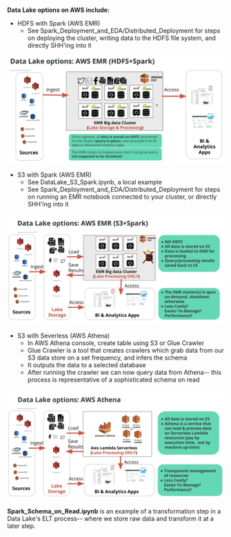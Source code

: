 **Data Lake options on AWS include:**

* HDFS with Spark (AWS EMR)
   * See Spark_Deployment_and_EDA/Distributed_Deployment for steps on deploying the cluster, writing data to the HDFS file system, and directly SHH'ing into it

![alt text](images/HDFS_Spark.png?raw=true)

* S3 with Spark (AWS EMR)
  * See DataLake_S3_Spark.ipynb, a local example
  * See Spark_Deployment_and_EDA/Distributed_Deployment for steps on running an EMR notebook connected to your cluster, or directly SHH'ing into it

![alt text](images/S3_Spark.png?raw=true)

* S3 with Severless (AWS Athena)
  * In AWS Athena console, create table using S3 or Glue Crawler
  * Glue Crawler is a tool that creates crawlers which grab data from our S3 data store on a set frequency, and infers the schema
  * It outputs the data to a selected database
  * After running the crawler we can now query data from Athena-- this process is representative of a sophisticated schema on read

![alt text](images/Athena.png?raw=true)


**Spark_Schema_on_Read.ipynb** is an example of a transformation step in a Data Lake's ELT process-- where we store raw data and transform it at a later step.




